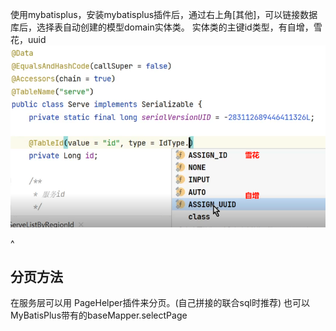 使用mybatisplus，安装mybatisplus插件后，通过右上角[其他]，可以链接数据库后，选择表自动创建的模型domain实体类。
实体类的主键id类型，有自增，雪花，uuid
![](.topwrite/assets/image_1733986925638.png)


^
## **分页方法**
在服务层可以用
PageHelper插件来分页。(自己拼接的联合sql时推荐)
也可以
MyBatisPlus带有的baseMapper.selectPage